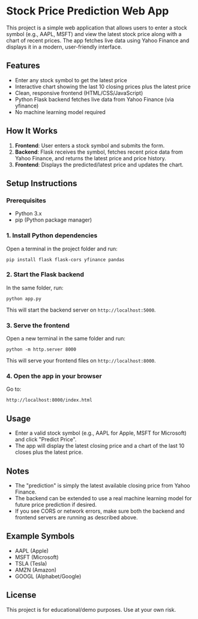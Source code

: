 # Stock Price Prediction Web App

This project is a simple web application that allows users to enter a stock symbol (e.g., AAPL, MSFT) and view the latest stock price along with a chart of recent prices. The app fetches live data using Yahoo Finance and displays it in a modern, user-friendly interface.

## Features
- Enter any stock symbol to get the latest price
- Interactive chart showing the last 10 closing prices plus the latest price
- Clean, responsive frontend (HTML/CSS/JavaScript)
- Python Flask backend fetches live data from Yahoo Finance (via yfinance)
- No machine learning model required

## How It Works
1. **Frontend**: User enters a stock symbol and submits the form.
2. **Backend**: Flask receives the symbol, fetches recent price data from Yahoo Finance, and returns the latest price and price history.
3. **Frontend**: Displays the predicted/latest price and updates the chart.

## Setup Instructions

### Prerequisites
- Python 3.x
- pip (Python package manager)

### 1. Install Python dependencies
Open a terminal in the project folder and run:
```
pip install flask flask-cors yfinance pandas
```

### 2. Start the Flask backend
In the same folder, run:
```
python app.py
```
This will start the backend server on `http://localhost:5000`.

### 3. Serve the frontend
Open a new terminal in the same folder and run:
```
python -m http.server 8000
```
This will serve your frontend files on `http://localhost:8000`.

### 4. Open the app in your browser
Go to:
```
http://localhost:8000/index.html
```

## Usage
- Enter a valid stock symbol (e.g., AAPL for Apple, MSFT for Microsoft) and click "Predict Price".
- The app will display the latest closing price and a chart of the last 10 closes plus the latest price.

## Notes
- The "prediction" is simply the latest available closing price from Yahoo Finance.
- The backend can be extended to use a real machine learning model for future price prediction if desired.
- If you see CORS or network errors, make sure both the backend and frontend servers are running as described above.

## Example Symbols
- AAPL (Apple)
- MSFT (Microsoft)
- TSLA (Tesla)
- AMZN (Amazon)
- GOOGL (Alphabet/Google)

## License
This project is for educational/demo purposes. Use at your own risk.
